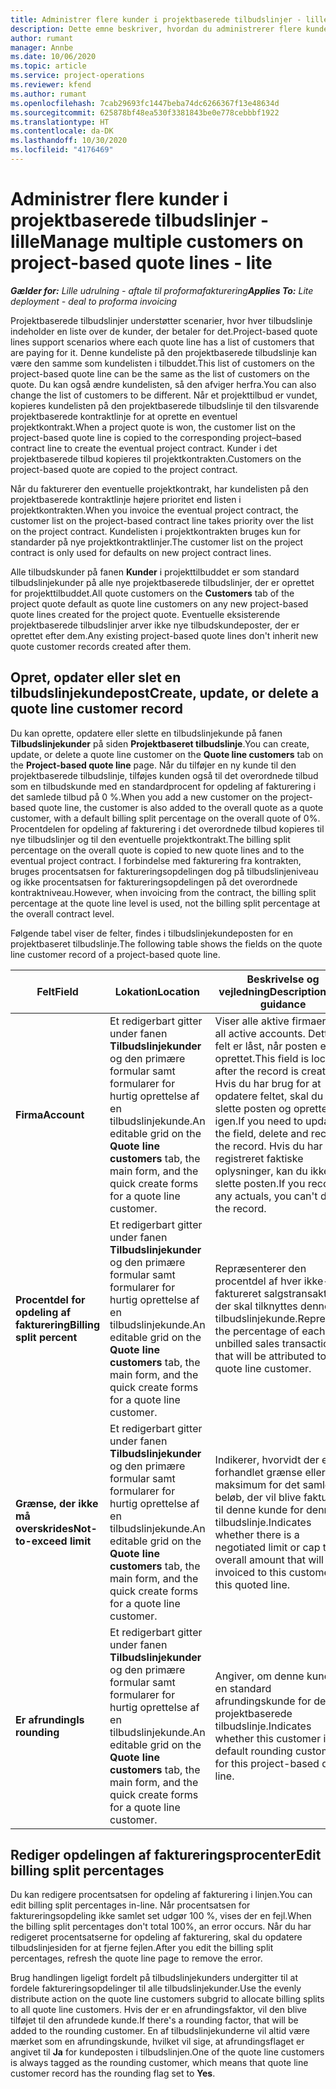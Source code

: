 ```yaml
---
title: Administrer flere kunder i projektbaserede tilbudslinjer - lille
description: Dette emne beskriver, hvordan du administrerer flere kunder på projektbaserede tilbudslinjer.
author: rumant
manager: Annbe
ms.date: 10/06/2020
ms.topic: article
ms.service: project-operations
ms.reviewer: kfend
ms.author: rumant
ms.openlocfilehash: 7cab29693fc1447beba74dc6266367f13e48634d
ms.sourcegitcommit: 625878bf48ea530f3381843be0e778cebbbf1922
ms.translationtype: HT
ms.contentlocale: da-DK
ms.lasthandoff: 10/30/2020
ms.locfileid: "4176469"
---
```

# <a name="manage-multiple-customers-on-project-based-quote-lines---lite"></a><span data-ttu-id="28d3b-103">Administrer flere kunder i projektbaserede tilbudslinjer - lille</span><span class="sxs-lookup"><span data-stu-id="28d3b-103">Manage multiple customers on project-based quote lines - lite</span></span>

<span data-ttu-id="28d3b-104">_**Gælder for:** Lille udrulning - aftale til proformafakturering_</span><span class="sxs-lookup"><span data-stu-id="28d3b-104">_**Applies To:** Lite deployment - deal to proforma invoicing_</span></span>

<span data-ttu-id="28d3b-105">Projektbaserede tilbudslinjer understøtter scenarier, hvor hver tilbudslinje indeholder en liste over de kunder, der betaler for det.</span><span class="sxs-lookup"><span data-stu-id="28d3b-105">Project-based quote lines support scenarios where each quote line has a list of customers that are paying for it.</span></span> <span data-ttu-id="28d3b-106">Denne kundeliste på den projektbaserede tilbudslinje kan være den samme som kundelisten i tilbuddet.</span><span class="sxs-lookup"><span data-stu-id="28d3b-106">This list of customers on the project-based quote line can be the same as the list of customers on the quote.</span></span> <span data-ttu-id="28d3b-107">Du kan også ændre kundelisten, så den afviger herfra.</span><span class="sxs-lookup"><span data-stu-id="28d3b-107">You can also change the list of customers to be different.</span></span> <span data-ttu-id="28d3b-108">Når et projekttilbud er vundet, kopieres kundelisten på den projektbaserede tilbudslinje til den tilsvarende projektbaserede kontraktlinje for at oprette en eventuel projektkontrakt.</span><span class="sxs-lookup"><span data-stu-id="28d3b-108">When a project quote is won, the customer list on the project-based quote line is copied to the corresponding project–based contract line to create the eventual project contract.</span></span> <span data-ttu-id="28d3b-109">Kunder i det projektbaserede tilbud kopieres til projektkontrakten.</span><span class="sxs-lookup"><span data-stu-id="28d3b-109">Customers on the project-based quote are copied to the project contract.</span></span>

<span data-ttu-id="28d3b-110">Når du fakturerer den eventuelle projektkontrakt, har kundelisten på den projektbaserede kontraktlinje højere prioritet end listen i projektkontrakten.</span><span class="sxs-lookup"><span data-stu-id="28d3b-110">When you invoice the eventual project contract, the customer list on the project-based contract line takes priority over the list on the project contract.</span></span> <span data-ttu-id="28d3b-111">Kundelisten i projektkontrakten bruges kun for standarder på nye projektkontraktlinjer.</span><span class="sxs-lookup"><span data-stu-id="28d3b-111">The customer list on the project contract is only used for defaults on new project contract lines.</span></span>

<span data-ttu-id="28d3b-112">Alle tilbudskunder på fanen **Kunder** i projekttilbuddet er som standard tilbudslinjekunder på alle nye projektbaserede tilbudslinjer, der er oprettet for projekttilbuddet.</span><span class="sxs-lookup"><span data-stu-id="28d3b-112">All quote customers on the **Customers** tab of the project quote default as quote line customers on any new project-based quote lines created for the project quote.</span></span> <span data-ttu-id="28d3b-113">Eventuelle eksisterende projektbaserede tilbudslinjer arver ikke nye tilbudskundeposter, der er oprettet efter dem.</span><span class="sxs-lookup"><span data-stu-id="28d3b-113">Any existing project-based quote lines don't inherit new quote customer records created after them.</span></span>

## <a name="create-update-or-delete-a-quote-line-customer-record"></a><span data-ttu-id="28d3b-114">Opret, opdater eller slet en tilbudslinjekundepost</span><span class="sxs-lookup"><span data-stu-id="28d3b-114">Create, update, or delete a quote line customer record</span></span>

<span data-ttu-id="28d3b-115">Du kan oprette, opdatere eller slette en tilbudslinjekunde på fanen **Tilbudslinjekunder** på siden **Projektbaseret tilbudslinje**.</span><span class="sxs-lookup"><span data-stu-id="28d3b-115">You can create, update, or delete a quote line customer on the **Quote line customers** tab on the **Project-based quote line** page.</span></span> <span data-ttu-id="28d3b-116">Når du tilføjer en ny kunde til den projektbaserede tilbudslinje, tilføjes kunden også til det overordnede tilbud som en tilbudskunde med en standardprocent for opdeling af fakturering i det samlede tilbud på 0 %.</span><span class="sxs-lookup"><span data-stu-id="28d3b-116">When you add a new customer on the project-based quote line, the customer is also added to the overall quote as a quote customer, with a default billing split percentage on the overall quote of 0%.</span></span> <span data-ttu-id="28d3b-117">Procentdelen for opdeling af fakturering i det overordnede tilbud kopieres til nye tilbudslinjer og til den eventuelle projektkontrakt.</span><span class="sxs-lookup"><span data-stu-id="28d3b-117">The billing split percentage on the overall quote is copied to new quote lines and to the eventual project contract.</span></span> <span data-ttu-id="28d3b-118">I forbindelse med fakturering fra kontrakten, bruges procentsatsen for faktureringsopdelingen dog på tilbudslinjeniveau og ikke procentsatsen for faktureringsopdelingen på det overordnede kontraktniveau.</span><span class="sxs-lookup"><span data-stu-id="28d3b-118">However, when invoicing from the contract, the billing split percentage at the quote line level is used, not the billing split percentage at the overall contract level.</span></span> 

<span data-ttu-id="28d3b-119">Følgende tabel viser de felter, findes i tilbudslinjekundeposten for en projektbaseret tilbudslinje.</span><span class="sxs-lookup"><span data-stu-id="28d3b-119">The following table shows the fields on the quote line customer record of a project-based quote line.</span></span>

| <span data-ttu-id="28d3b-120">Felt</span><span class="sxs-lookup"><span data-stu-id="28d3b-120">Field</span></span> | <span data-ttu-id="28d3b-121">Lokation</span><span class="sxs-lookup"><span data-stu-id="28d3b-121">Location</span></span> | <span data-ttu-id="28d3b-122">Beskrivelse og vejledning</span><span class="sxs-lookup"><span data-stu-id="28d3b-122">Description and guidance</span></span> | <span data-ttu-id="28d3b-123">Downstream-virkning</span><span class="sxs-lookup"><span data-stu-id="28d3b-123">Downstream impact</span></span> |
| --- | --- | --- | --- |
| <span data-ttu-id="28d3b-124">**Firma**</span><span class="sxs-lookup"><span data-stu-id="28d3b-124">**Account**</span></span> | <span data-ttu-id="28d3b-125">Et redigerbart gitter under fanen **Tilbudslinjekunder** og den primære formular samt formularer for hurtig oprettelse af en tilbudslinjekunde.</span><span class="sxs-lookup"><span data-stu-id="28d3b-125">An editable grid on the **Quote line customers** tab, the main form, and the quick create forms for a quote line customer.</span></span> | <span data-ttu-id="28d3b-126">Viser alle aktive firmaer.</span><span class="sxs-lookup"><span data-stu-id="28d3b-126">Lists all active accounts.</span></span> <span data-ttu-id="28d3b-127">Dette felt er låst, når posten er oprettet.</span><span class="sxs-lookup"><span data-stu-id="28d3b-127">This field is locked after the record is created.</span></span> <span data-ttu-id="28d3b-128">Hvis du har brug for at opdatere feltet, skal du slette posten og oprette den igen.</span><span class="sxs-lookup"><span data-stu-id="28d3b-128">If you need to update the field, delete and recreate the record.</span></span> <span data-ttu-id="28d3b-129">Hvis du har registreret faktiske oplysninger, kan du ikke slette posten.</span><span class="sxs-lookup"><span data-stu-id="28d3b-129">If you recorded any actuals, you can't delete the record.</span></span> | <span data-ttu-id="28d3b-130">Når du vælger et firma på den overordnede liste over firmaer, der skal tilføjes, tilføjes tilbudslinjekunden også som en tilbudskunde, når du gemmer det.</span><span class="sxs-lookup"><span data-stu-id="28d3b-130">When you pick an account from the master list of accounts to add, the quote line customer is also added as a quote customer when you save it.</span></span> <span data-ttu-id="28d3b-131">Når et tilbud vindes, kopieres tilbudslinjekunder over til projektkontraktlinjekunderne.</span><span class="sxs-lookup"><span data-stu-id="28d3b-131">When a quote is won, quote line customers are copied to the project contract line customers.</span></span> |
| <span data-ttu-id="28d3b-132">**Procentdel for opdeling af fakturering**</span><span class="sxs-lookup"><span data-stu-id="28d3b-132">**Billing split percent**</span></span> | <span data-ttu-id="28d3b-133">Et redigerbart gitter under fanen **Tilbudslinjekunder** og den primære formular samt formularer for hurtig oprettelse af en tilbudslinjekunde.</span><span class="sxs-lookup"><span data-stu-id="28d3b-133">An editable grid on the **Quote line customers** tab, the main form, and the quick create forms for a quote line customer.</span></span> | <span data-ttu-id="28d3b-134">Repræsenterer den procentdel af hver ikke-faktureret salgstransaktion, der skal tilknyttes denne tilbudslinjekunde.</span><span class="sxs-lookup"><span data-stu-id="28d3b-134">Represents the percentage of each unbilled sales transaction that will be attributed to this quote line customer.</span></span> | <span data-ttu-id="28d3b-135">Kopieres til projektkontraktlinjekunder.</span><span class="sxs-lookup"><span data-stu-id="28d3b-135">Copied over to project contract line customers.</span></span> |
| <span data-ttu-id="28d3b-136">**Grænse, der ikke må overskrides**</span><span class="sxs-lookup"><span data-stu-id="28d3b-136">**Not-to-exceed limit**</span></span> | <span data-ttu-id="28d3b-137">Et redigerbart gitter under fanen **Tilbudslinjekunder** og den primære formular samt formularer for hurtig oprettelse af en tilbudslinjekunde.</span><span class="sxs-lookup"><span data-stu-id="28d3b-137">An editable grid on the **Quote line customers** tab, the main form, and the quick create forms for a quote line customer.</span></span> | <span data-ttu-id="28d3b-138">Indikerer, hvorvidt der er en forhandlet grænse eller maksimum for det samlede beløb, der vil blive faktureret til denne kunde for denne tilbudslinje.</span><span class="sxs-lookup"><span data-stu-id="28d3b-138">Indicates whether there is a negotiated limit or cap to the overall amount that will be invoiced to this customer for this quoted line.</span></span> | <span data-ttu-id="28d3b-139">Kopieret til projektkontraktlinjekunderne, når et tilbud er vundet.</span><span class="sxs-lookup"><span data-stu-id="28d3b-139">Copied over to project contract line customers when a quote is won.</span></span> |
| <span data-ttu-id="28d3b-140">**Er afrunding**</span><span class="sxs-lookup"><span data-stu-id="28d3b-140">**Is rounding**</span></span> | <span data-ttu-id="28d3b-141">Et redigerbart gitter under fanen **Tilbudslinjekunder** og den primære formular samt formularer for hurtig oprettelse af en tilbudslinjekunde.</span><span class="sxs-lookup"><span data-stu-id="28d3b-141">An editable grid on the **Quote line customers** tab, the main form, and the quick create forms for a quote line customer.</span></span> | <span data-ttu-id="28d3b-142">Angiver, om denne kunde er en standard afrundingskunde for denne projektbaserede tilbudslinje.</span><span class="sxs-lookup"><span data-stu-id="28d3b-142">Indicates whether this customer is a default rounding customer for this project-based quote line.</span></span> | <span data-ttu-id="28d3b-143">Kopieret til projektkontraktkunderne, når et tilbud er vundet.</span><span class="sxs-lookup"><span data-stu-id="28d3b-143">Copied over to project contract customers when a quote is won.</span></span> |

## <a name="edit-billing-split-percentages"></a><span data-ttu-id="28d3b-144">Rediger opdelingen af faktureringsprocenter</span><span class="sxs-lookup"><span data-stu-id="28d3b-144">Edit billing split percentages</span></span>

<span data-ttu-id="28d3b-145">Du kan redigere procentsatsen for opdeling af fakturering i linjen.</span><span class="sxs-lookup"><span data-stu-id="28d3b-145">You can edit billing split percentages in-line.</span></span> <span data-ttu-id="28d3b-146">Når procentsatsen for faktureringsopdeling ikke samlet set udgør 100 %, vises der en fejl.</span><span class="sxs-lookup"><span data-stu-id="28d3b-146">When the billing split percentages don't total 100%, an error occurs.</span></span> <span data-ttu-id="28d3b-147">Når du har redigeret procentsatserne for opdeling af fakturering, skal du opdatere tilbudslinjesiden for at fjerne fejlen.</span><span class="sxs-lookup"><span data-stu-id="28d3b-147">After you edit the billing split percentages, refresh the quote line page to remove the error.</span></span>

<span data-ttu-id="28d3b-148">Brug handlingen ligeligt fordelt på tilbudslinjekunders undergitter til at fordele faktureringsopdelinger til alle tilbudslinjekunder.</span><span class="sxs-lookup"><span data-stu-id="28d3b-148">Use the evenly distribute action on the quote line customers subgrid to allocate billing splits to all quote line customers.</span></span> <span data-ttu-id="28d3b-149">Hvis der er en afrundingsfaktor, vil den blive tilføjet til den afrundede kunde.</span><span class="sxs-lookup"><span data-stu-id="28d3b-149">If there's a rounding factor, that will be added to the rounding customer.</span></span> <span data-ttu-id="28d3b-150">En af tilbudslinjekunderne vil altid være mærket som en afrundingskunde, hvilket vil sige, at afrundingsflaget er angivet til **Ja** for kundeposten i tilbudslinjen.</span><span class="sxs-lookup"><span data-stu-id="28d3b-150">One of the quote line customers is always tagged as the rounding customer, which means that quote line customer record has the rounding flag set to **Yes**.</span></span> 
